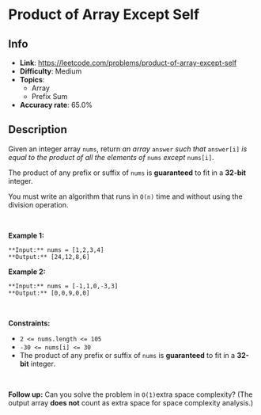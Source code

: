 # Product of Array Except Self

## Info  
- **Link**: https://leetcode.com/problems/product-of-array-except-self
- **Difficulty**: Medium  
- **Topics**:   
    - Array
    - Prefix Sum
- **Accuracy rate**: 65.0%  

## Description  
    
Given an integer array `nums`, return *an array* `answer` *such that* `answer[i]` *is equal to the product of all the elements of* `nums` *except* `nums[i]`.


The product of any prefix or suffix of `nums` is **guaranteed** to fit in a **32-bit** integer.


You must write an algorithm that runs in `O(n)` time and without using the division operation.


 


**Example 1:**



```
**Input:** nums = [1,2,3,4]
**Output:** [24,12,8,6]

```
**Example 2:**



```
**Input:** nums = [-1,1,0,-3,3]
**Output:** [0,0,9,0,0]

```

 


**Constraints:**


* `2 <= nums.length <= 105`
* `-30 <= nums[i] <= 30`
* The product of any prefix or suffix of `nums` is **guaranteed** to fit in a **32-bit** integer.


 


**Follow up:** Can you solve the problem in `O(1)`extra space complexity? (The output array **does not** count as extra space for space complexity analysis.)


  
    